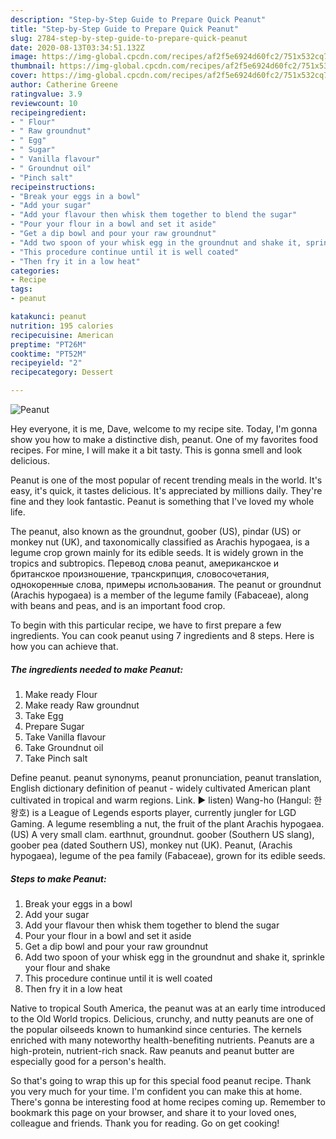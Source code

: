 ```yaml
---
description: "Step-by-Step Guide to Prepare Quick Peanut"
title: "Step-by-Step Guide to Prepare Quick Peanut"
slug: 2784-step-by-step-guide-to-prepare-quick-peanut
date: 2020-08-13T03:34:51.132Z
image: https://img-global.cpcdn.com/recipes/af2f5e6924d60fc2/751x532cq70/peanut-recipe-main-photo.jpg
thumbnail: https://img-global.cpcdn.com/recipes/af2f5e6924d60fc2/751x532cq70/peanut-recipe-main-photo.jpg
cover: https://img-global.cpcdn.com/recipes/af2f5e6924d60fc2/751x532cq70/peanut-recipe-main-photo.jpg
author: Catherine Greene
ratingvalue: 3.9
reviewcount: 10
recipeingredient:
- " Flour"
- " Raw groundnut"
- " Egg"
- " Sugar"
- " Vanilla flavour"
- " Groundnut oil"
- "Pinch salt"
recipeinstructions:
- "Break your eggs in a bowl"
- "Add your sugar"
- "Add your flavour then whisk them together to blend the sugar"
- "Pour your flour in a bowl and set it aside"
- "Get a dip bowl and pour your raw groundnut"
- "Add two spoon of your whisk egg in the groundnut and shake it, sprinkle your flour and shake"
- "This procedure continue until it is well coated"
- "Then fry it in a low heat"
categories:
- Recipe
tags:
- peanut

katakunci: peanut 
nutrition: 195 calories
recipecuisine: American
preptime: "PT26M"
cooktime: "PT52M"
recipeyield: "2"
recipecategory: Dessert

---
```



![Peanut](https://img-global.cpcdn.com/recipes/af2f5e6924d60fc2/751x532cq70/peanut-recipe-main-photo.jpg)

Hey everyone, it is me, Dave, welcome to my recipe site. Today, I'm gonna show you how to make a distinctive dish, peanut. One of my favorites food recipes. For mine, I will make it a bit tasty. This is gonna smell and look delicious.

Peanut is one of the most popular of recent trending meals in the world. It's easy, it's quick, it tastes delicious. It's appreciated by millions daily. They're fine and they look fantastic. Peanut is something that I've loved my whole life.

The peanut, also known as the groundnut, goober (US), pindar (US) or monkey nut (UK), and taxonomically classified as Arachis hypogaea, is a legume crop grown mainly for its edible seeds. It is widely grown in the tropics and subtropics. Перевод слова peanut, американское и британское произношение, транскрипция, словосочетания, однокоренные слова, примеры использования. The peanut or groundnut (Arachis hypogaea) is a member of the legume family (Fabaceae), along with beans and peas, and is an important food crop.


To begin with this particular recipe, we have to first prepare a few ingredients. You can cook peanut using 7 ingredients and 8 steps. Here is how you can achieve that.

<!--inarticleads1-->

##### The ingredients needed to make Peanut:

1. Make ready  Flour
1. Make ready  Raw groundnut
1. Take  Egg
1. Prepare  Sugar
1. Take  Vanilla flavour
1. Take  Groundnut oil
1. Take Pinch salt


Define peanut. peanut synonyms, peanut pronunciation, peanut translation, English dictionary definition of peanut - widely cultivated American plant cultivated in tropical and warm regions. Link. ▶️ listen) Wang-ho (Hangul: 한왕호) is a League of Legends esports player, currently jungler for LGD Gaming. A legume resembling a nut, the fruit of the plant Arachis hypogaea. (US) A very small clam. earthnut, groundnut. goober (Southern US slang), goober pea (dated Southern US), monkey nut (UK). Peanut, (Arachis hypogaea), legume of the pea family (Fabaceae), grown for its edible seeds. 

<!--inarticleads2-->

##### Steps to make Peanut:

1. Break your eggs in a bowl
1. Add your sugar
1. Add your flavour then whisk them together to blend the sugar
1. Pour your flour in a bowl and set it aside
1. Get a dip bowl and pour your raw groundnut
1. Add two spoon of your whisk egg in the groundnut and shake it, sprinkle your flour and shake
1. This procedure continue until it is well coated
1. Then fry it in a low heat


Native to tropical South America, the peanut was at an early time introduced to the Old World tropics. Delicious, crunchy, and nutty peanuts are one of the popular oilseeds known to humankind since centuries. The kernels enriched with many noteworthy health-benefiting nutrients. Peanuts are a high-protein, nutrient-rich snack. Raw peanuts and peanut butter are especially good for a person&#39;s health. 

So that's going to wrap this up for this special food peanut recipe. Thank you very much for your time. I'm confident you can make this at home. There's gonna be interesting food at home recipes coming up. Remember to bookmark this page on your browser, and share it to your loved ones, colleague and friends. Thank you for reading. Go on get cooking!
